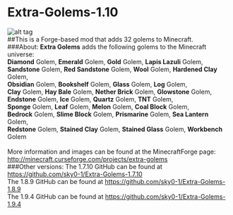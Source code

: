 # Extra-Golems-1.10
![alt tag](https://cdn.pbrd.co/images/1odd4FFJ.png) <br/>
##This is a Forge-based mod that adds 32 golems to Minecraft.<br/>
###About:
<b>Extra Golems</b> adds the following golems to the Minecraft universe:<br/>
<b>Diamond</b> Golem, <b>Emerald</b> Golem, <b>Gold</b> Golem, <b>Lapis Lazuli</b> Golem,<br/>
<b>Sandstone</b> Golem, <b>Red Sandstone</b> Golem, <b>Wool</b> Golem, <b>Hardened Clay</b> Golem,<br/>
<b>Obsidian</b> Golem, <b>Bookshelf</b> Golem, <b>Glass</b> Golem, <b>Log</b> Golem,<br/>
<b>Clay</b> Golem, <b>Hay Bale</b> Golem, <b>Nether Brick</b> Golem, <b>Glowstone</b> Golem,<br/>
<b>Endstone</b> Golem, <b>Ice</b> Golem, <b>Quartz</b> Golem, <b>TNT</b> Golem,<br/>
<b>Sponge</b> Golem, <b>Leaf</b> Golem, <b>Melon</b> Golem, <b>Coal Block</b> Golem,<br/>
<b>Bedrock</b> Golem, <b>Slime Block</b> Golem, <b>Prismarine</b> Golem, <b>Sea Lantern</b> Golem,<br/>
<b>Redstone</b> Golem, <b>Stained Clay</b> Golem, <b>Stained Glass</b> Golem, <b>Workbench</b> Golem<br/>
<br/>
More information and images can be found at the MinecraftForge page: http://minecraft.curseforge.com/projects/extra-golems <br/>
###Other versions:
The 1.7.10 GitHub can be found at https://github.com/sky0-1/Extra-Golems-1.7.10 <br/>
The 1.8.9 GitHub can be found at https://github.com/sky0-1/Extra-Golems-1.8.9 <br/>
The 1.9.4 GitHub can be found at https://github.com/sky0-1/Extra-Golems-1.9.4 <br/>
